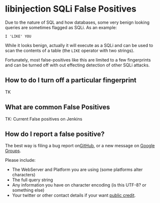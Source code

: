 libinjection SQLi False Positives
=================================

Due to the nature of SQL and how databases, some very benign looking
queries are sometimes flagged as SQLi.  As an example:

    I 'LIKE' YOU

While it looks benign, actually it will execute as a SQLi and can be
used to scan the contents of a table (the `LIKE` operator with two
strings).

Fortunately, most false-positives like this are limited to a few
fingerprints and can be turned off with out effecting detection of
other SQLi attacks.

How to do I turn off a particular fingerprint
---------------------------------------------

TK

What are common False Positives
--------------------------------

TK: Current False positives on Jenkins

How do I report a false positive?
---------------------------------

The best way is filing a bug report on[GitHub](https://github.com/client9/libinjection/issues), or a new message on [Google Groups](https://groups.google.com/d/forum/libinjection).

Please include:

* The WebServer and Platform you are using (some platforms alter characters)
* The full query string
* Any information you have on character encoding (is this UTF-8? or something else)
* Your twitter or other contact details if your want [public credit](/bypass).

